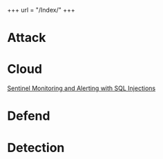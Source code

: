 +++
url = "/Index/"
+++
# Attack

# Cloud
<a href="/projects/cloud/grad-porject/">Sentinel Monitoring and Alerting with SQL Injections</a>

# Defend

# Detection

